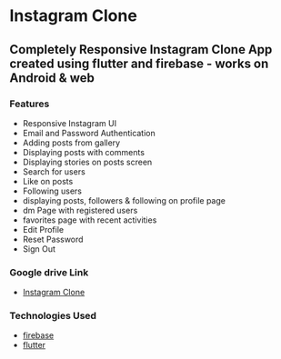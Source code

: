 # Instagram Clone

## Completely Responsive Instagram Clone App created using flutter and firebase - works on Android & web

### Features

- Responsive Instagram UI
- Email and Password Authentication
- Adding posts from gallery
- Displaying posts with comments
- Displaying stories on posts screen
- Search for users
- Like on posts
- Following users
- displaying posts, followers & following on profile page
- dm Page with registered users
- favorites page with recent activities
- Edit Profile
- Reset Password
- Sign Out

### Google drive Link

- [Instagram Clone](https://drive.google.com/file/d/1BvBAgU7eJiJCuPMmAkzy87xb4-XJmATK/view?usp=drivesdk)

### Technologies Used

- [firebase](https://firebase.google.com/docs)
- [flutter](https://docs.flutter.dev/)
